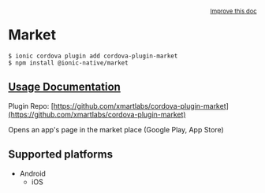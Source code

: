 <a style="float:right;font-size:12px;" href="http://github.com/ionic-team/ionic-native/edit/master/src/@ionic-native/plugins/market/index.ts#L1">
  Improve this doc
</a>

# Market

```
$ ionic cordova plugin add cordova-plugin-market
$ npm install @ionic-native/market
```

## [Usage Documentation](https://ionicframework.com/docs/native/market/)

Plugin Repo: [https://github.com/xmartlabs/cordova-plugin-market](https://github.com/xmartlabs/cordova-plugin-market)

Opens an app's page in the market place (Google Play, App Store)

## Supported platforms

- Android
  - iOS
  


